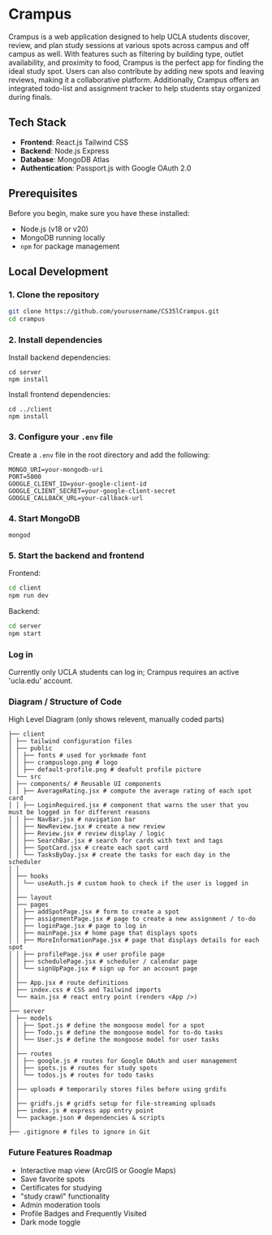# Crampus
Crampus is a web application designed to help UCLA students discover, review, and plan study sessions at various spots across campus and off campus as well. With features such as filtering by building type, outlet availability, and proximity to food, Crampus is the perfect app for finding the ideal study spot. Users can also contribute by adding new spots and leaving reviews, making it a collaborative platform. Additionally, Crampus offers an integrated todo-list and assignment tracker to help students stay organized during finals.


## Tech Stack 

- **Frontend**: 
    React.js
    Tailwind CSS
- **Backend**: 
    Node.js
    Express
- **Database**: 
    MongoDB Atlas
- **Authentication**: 
    Passport.js with Google OAuth 2.0

## Prerequisites

Before you begin, make sure you have these installed:

- Node.js (v18 or v20)
- MongoDB running locally
- `npm` for package management


## Local Development

### 1. Clone the repository

```bash
git clone https://github.com/yourusername/CS35lCrampus.git
cd crampus
```
### 2. Install dependencies 
Install backend dependencies:
```
cd server
npm install 
```
Install frontend dependencies:
```
cd ../client
npm install
```

### 3. Configure your `.env` file  

Create a `.env` file in the root directory and add the following:

```env
MONGO_URI=your-mongodb-uri
PORT=5000
GOOGLE_CLIENT_ID=your-google-client-id
GOOGLE_CLIENT_SECRET=your-google-client-secret
GOOGLE_CALLBACK_URL=your-callback-url
```


### 4. Start MongoDB
```
mongod
```

### 5. Start the backend and frontend  

Frontend:
```bash
cd client 
npm run dev
```

Backend:
```bash
cd server
npm start
```

### Log in 
Currently only UCLA students can log in; Crampus requires an active 'ucla.edu' account. 

### Diagram / Structure of Code
High Level Diagram (only shows relevent, manually coded parts)

```
├── client
│ ├── tailwind configuration files
│ ├── public
│ │ ├── fonts # used for yorkmade font
│ │ ├── crampuslogo.png # logo
│ │ ├── default-profile.png # deafult profile picture
│ └── src
│ ├── components/ # Reusable UI components
│ │ ├── AverageRating.jsx # compute the average rating of each spot card
│ │ ├── LoginRequired.jsx # component that warns the user that you must be logged in for different reasons
│ │ ├── NavBar.jsx # navigation bar
│ │ ├── NewReview.jsx # create a new review
│ │ ├── Review.jsx # review display / logic
│ │ ├── SearchBar.jsx # search for cards with text and tags
│ │ ├── SpotCard.jsx # create each spot card
│ │ └── TasksByDay.jsx # create the tasks for each day in the scheduler
│ │
│ ├── hooks
│ │ └── useAuth.js # custom hook to check if the user is logged in
│ │
│ ├── layout
│ ├── pages
│ │ ├── addSpotPage.jsx # form to create a spot
│ │ ├── assignmentPage.jsx # page to create a new assignment / to-do
│ │ ├── loginPage.jsx # page to log in
│ │ ├── mainPage.jsx # home page that displays spots
│ │ ├── MoreInformationPage.jsx # page that displays details for each spot
│ │ ├── profilePage.jsx # user profile page
│ │ ├── schedulePage.jsx # scheduler / calendar page
│ │ └── signUpPage.jsx # sign up for an account page
│ │
│ ├── App.jsx # route definitions
│ ├── index.css # CSS and Tailwind imports
│ └── main.jsx # react entry point (renders <App />)
│
├── server
│ ├── models
│ │ ├── Spot.js # define the mongoose model for a spot
│ │ ├── Todo.js # define the mongoose model for to-do tasks
│ │ └── User.js # define the mongoose model for user tasks
│ │
│ ├── routes
│ │ ├── google.js # routes for Google OAuth and user management
│ │ ├── spots.js # routes for study spots
│ │ └── todos.js # routes for todo tasks
│ │
│ ├── uploads # temporarily stores files before using grdifs
│ │
│ ├── gridfs.js # gridfs setup for file‐streaming uploads
│ ├── index.js # express app entry point
│ └── package.json # dependencies & scripts
│
├── .gitignore # files to ignore in Git

```

### Future Features Roadmap 
* Interactive map view (ArcGIS or Google Maps)
* Save favorite spots
* Certificates for studying
* "study crawl" functionality
* Admin moderation tools
* Profile Badges and Frequently Visited
* Dark mode toggle

